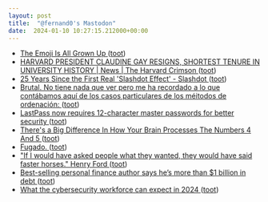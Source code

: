 ```yaml
---
layout: post
title:  "@fernand0's Mastodon"
date:  2024-01-10 10:27:15.212000+00:00
---
```

*  [The Emoji Is All Grown Up ](https://www.theatlantic.com/technology/archive/2023/12/emoji-corporate-lawsuits-court/676967) ([toot](https://mastodon.social/@fernand0/111731175273923733))
*  [HARVARD PRESIDENT CLAUDINE GAY RESIGNS, SHORTEST TENURE IN UNIVERSITY HISTORY \| News \| The Harvard Crimson ](https://www.thecrimson.com/article/2024/1/3/claudine-gay-resign-harvard) ([toot](https://mastodon.social/@fernand0/111730868977032167))
*  [25 Years Since the First Real 'Slashdot Effect' - Slashdot ](https://tech.slashdot.org/story/24/01/03/0017242/25-years-since-the-first-real-slashdot-effec) ([toot](https://mastodon.social/@fernand0/111729210877396893))
*  [Brutal. No tiene nada que ver pero  me ha recordado a lo que contábamos aquí de los casos particulares de los méitodos de ordenación:  ](https://mastodon.social/@fernand0/111687566686850543) ([toot](https://mastodon.social/@fernand0/111728301725272157))
*  [LastPass now requires 12-character master passwords for better security ](https://www.bleepingcomputer.com/news/security/lastpass-now-requires-12-character-master-passwords-for-better-security) ([toot](https://mastodon.social/@fernand0/111727430640764445))
*  [There's a Big Difference In How Your Brain Processes The Numbers 4 And 5 ](https://www.sciencealert.com/theres-a-big-difference-in-how-your-brain-processes-the-numbers-4-and-) ([toot](https://mastodon.social/@fernand0/111727004936430870))
*  [Fugado. ](https://avecesunafoto.wordpress.com/2024/01/09/fugado) ([toot](https://mastodon.social/@fernand0/111726989654101062))
*  [&quot;If I would have asked people what they wanted, they would have said faster horses.&quot; Henry Ford ](https://mastodon.social/@fernand0/111726863373919894) ([toot](https://mastodon.social/@fernand0/111726863373919894))
*  [Best-selling personal finance author says he’s more than $1 billion in debt ](https://www.marketwatch.com/story/this-best-selling-personal-finance-author-says-hes-racked-up-more-than-1-billion-in-debt-67e8d6b) ([toot](https://mastodon.social/@fernand0/111726651500905699))
*  [What the cybersecurity workforce can expect in 2024 ](https://securityintelligence.com/articles/cybersecurity-workforce-trends-2024) ([toot](https://mastodon.social/@fernand0/111725992692346114))
